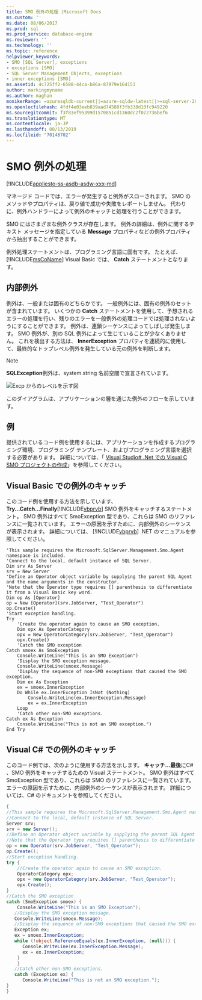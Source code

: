 ```yaml
---
title: SMO 例外の処理 |Microsoft Docs
ms.custom: ''
ms.date: 08/06/2017
ms.prod: sql
ms.prod_service: database-engine
ms.reviewer: ''
ms.technology: ''
ms.topic: reference
helpviewer_keywords:
- SMO [SQL Server], exceptions
- exceptions [SMO]
- SQL Server Management Objects, exceptions
- inner exceptions [SMO]
ms.assetid: 4c725ff2-6588-44ca-b86a-87979e164153
author: markingmyname
ms.author: maghan
monikerRange: =azuresqldb-current||=azure-sqldw-latest||>=sql-server-2016||=sqlallproducts-allversions||>=sql-server-linux-2017||=azuresqldb-mi-current
ms.openlocfilehash: 4fdf4e03eeb839aad74588f3fb338d10fc949220
ms.sourcegitcommit: f3f83ef95399d1570851cd1360dc2f072736bef6
ms.translationtype: MT
ms.contentlocale: ja-JP
ms.lasthandoff: 08/13/2019
ms.locfileid: "70148702"
---
```

# <a name="handling-smo-exceptions"></a>SMO 例外の処理
[!INCLUDE[appliesto-ss-asdb-asdw-xxx-md](../../../includes/appliesto-ss-asdb-asdw-xxx-md.md)]

  マネージド コードでは、エラーが発生すると例外がスローされます。 SMO のメソッドやプロパティは、戻り値で成功や失敗をレポートしません。 代わりに、例外ハンドラーによって例外のキャッチと処理を行うことができます。  
  
 SMO にはさまざまな例外クラスが存在します。 例外の詳細は、例外に関するテキスト メッセージを指定している **Message** プロパティなどの例外プロパティから抽出することができます。  
  
 例外処理ステートメントは、プログラミング言語に固有です。 たとえば、 [!INCLUDE[msCoName](../../../includes/msconame-md.md)] Visual Basic では、 **Catch** ステートメントとなります。  
  
## <a name="inner-exceptions"></a>内部例外  
 例外は、一般または固有のどちらかです。 一般例外には、固有の例外のセットが含まれています。 いくつかの **Catch** ステートメントを使用して、予想されるエラーの処理を行い、残りのエラーを一般例外の処理コードでは処理されないようにすることができます。 例外は、連鎖シーケンスによってしばしば発生します。 SMO 例外が、別の SQL 例外によって生じていることが少なくありません。 これを検出する方法は、 **InnerException** プロパティを連続的に使用して、最終的なトップレベル例外を発生している元の例外を判断します。  
  
> [!NOTE]  
>  **SQLException**例外は、system.string 名前空間で宣言されています。  
  
 ![Excp からのレベルを示す図](../../../relational-databases/server-management-objects-smo/create-program/media/exception-flow.gif "Excp からのレベルを示す図")  
  
 このダイアグラムは、アプリケーションの層を通じた例外のフローを示しています。  
  
## <a name="example"></a>例  
 提供されているコード例を使用するには、アプリケーションを作成するプログラミング環境、プログラミング テンプレート、およびプログラミング言語を選択する必要があります。 詳細については、「 [Visual Studio&#35; .Net での Visual C SMO プロジェクトの作成](../../../relational-databases/server-management-objects-smo/how-to-create-a-visual-csharp-smo-project-in-visual-studio-net.md)」を参照してください。
  
## <a name="catching-an-exception-in-visual-basic"></a>Visual Basic での例外のキャッチ  
 このコード例を使用する方法を示しています、**Try...Catch...Finally**[!INCLUDE[vbprvb](../../../includes/vbprvb-md.md)] SMO 例外をキャッチするステートメント。 SMO 例外はすべて SmoException 型であり、これらは SMO のリファレンスに一覧されています。 エラーの原因を示すために、内部例外のシーケンスが表示されます。 詳細については、 [!INCLUDE[vbprvb](../../../includes/vbprvb-md.md)] .NET のマニュアルを参照してください。  
  
```VBNET
'This sample requires the Microsoft.SqlServer.Management.Smo.Agent namespace is included.
'Connect to the local, default instance of SQL Server.
Dim srv As Server
srv = New Server
'Define an Operator object variable by supplying the parent SQL Agent and the name arguments in the constructor.
'Note that the Operator type requires [] parenthesis to differentiate it from a Visual Basic key word.
Dim op As [Operator]
op = New [Operator](srv.JobServer, "Test_Operator")
op.Create()
'Start exception handling.
Try
    'Create the operator again to cause an SMO exception.
    Dim opx As OperatorCategory
    opx = New OperatorCategory(srv.JobServer, "Test_Operator")
    opx.Create()
    'Catch the SMO exception
Catch smoex As SmoException
    Console.WriteLine("This is an SMO Exception")
    'Display the SMO exception message.
    Console.WriteLine(smoex.Message)
    'Display the sequence of non-SMO exceptions that caused the SMO exception.
    Dim ex As Exception
    ex = smoex.InnerException
    Do While ex.InnerException IsNot (Nothing)
        Console.WriteLine(ex.InnerException.Message)
        ex = ex.InnerException
    Loop
    'Catch other non-SMO exceptions.
Catch ex As Exception
    Console.WriteLine("This is not an SMO exception.")
End Try
``` 
  
## <a name="catching-an-exception-in-visual-c"></a>Visual C# での例外のキャッチ  
 このコード例では、次のように使用する方法を示します。 **キャッチ...最後**にC# 、SMO 例外をキャッチするための Visual ステートメント。 SMO 例外はすべて SmoException 型であり、これらは SMO のリファレンスに一覧されています。 エラーの原因を示すために、内部例外のシーケンスが表示されます。 詳細については、C# のドキュメントを参照してください。  
  
```csharp  
{   
//This sample requires the Microsoft.SqlServer.Management.Smo.Agent namespace to be included.   
//Connect to the local, default instance of SQL Server.   
Server srv;   
srv = new Server();   
//Define an Operator object variable by supplying the parent SQL Agent and the name arguments in the constructor.   
//Note that the Operator type requires [] parenthesis to differentiate it from a Visual Basic key word.   
op = new Operator(srv.JobServer, "Test_Operator");   
op.Create();   
//Start exception handling.   
try {   
    //Create the operator again to cause an SMO exception.   
    OperatorCategory opx;   
    opx = new OperatorCategory(srv.JobServer, "Test_Operator");   
    opx.Create();   
}   
//Catch the SMO exception   
catch (SmoException smoex) {   
    Console.WriteLine("This is an SMO Exception");   
   //Display the SMO exception message.   
   Console.WriteLine(smoex.Message);   
   //Display the sequence of non-SMO exceptions that caused the SMO exception.   
   Exception ex;   
   ex = smoex.InnerException;   
   while (!object.ReferenceEquals(ex.InnerException, (null))) {   
      Console.WriteLine(ex.InnerException.Message);   
      ex = ex.InnerException;   
    }   
    }   
   //Catch other non-SMO exceptions.   
   catch (Exception ex) {   
      Console.WriteLine("This is not an SMO exception.");   
}   
}  
```  
  
  
